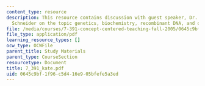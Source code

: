 ```yaml
---
content_type: resource
description: This resource contains discussion with guest speaker, Dr. Kate Bacon
  Schneider on the topic genetics, biochemistry, recombinant DNA, and development.
file: /media/courses/7-391-concept-centered-teaching-fall-2005/0645c9bf1f96c5d416e905bfefe5a3ed_7_391_kate.pdf
file_type: application/pdf
learning_resource_types: []
ocw_type: OCWFile
parent_title: Study Materials
parent_type: CourseSection
resourcetype: Document
title: 7_391_kate.pdf
uid: 0645c9bf-1f96-c5d4-16e9-05bfefe5a3ed
---
```

